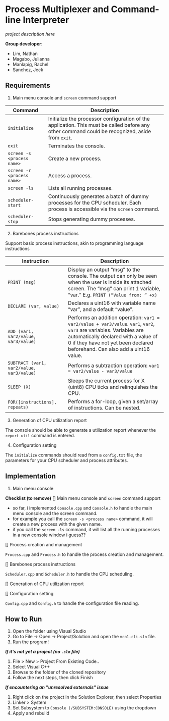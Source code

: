 # Process Multiplexer and Command-line Interpreter

_project description here_

**Group developer:** 
- Lim, Nathan
- Magabo, Julianna
- Manlapig, Rachel
- Sanchez, Jeck

## Requirements

1. Main menu console and `screen` command support

| Command | Description |
|---------|-------------|
| `initialize` | Initialize the processor configuration of the application. This must be called before any other command could be recognized, aside from `exit`. |
| `exit` | Terminates the console. |
| `screen -s <process name>` | Create a new process. |
| `screen -r <process name>` | Access a process. |
| `screen -ls` | Lists all running processes. |
| `scheduler-start` | Continuously generates a batch of dummy processes for the CPU scheduler. Each process is accessible via the `screen` command. |
| `scheduler-stop` | Stops generating dummy processes. |

2. Barebones process instructions

Support basic process instructions, akin to programming language instructions

| Instruction | Description |
|-------------|-------------|
| `PRINT (msg)` | Display an output “msg” to the console. The output can only be seen when the user is inside its attached screen. The “msg” can print 1 variable, “var.” E.g. `PRINT (“Value from: ” +x)` |
| `DECLARE (var, value)` | Declares a uint16 with variable name “var”, and a default “value”. |
| `ADD (var1, var2/value, var3/value)` | Performs an addition operation: `var1 = var2/value + var3/value`. `var1`, `var2`, `var3` are variables. Variables are automatically declared with a value of 0 if they have not yet been declared beforehand. Can also add a uint16 value. |
| `SUBTRACT (var1, var2/value, var3/value)` | Performs a subtraction operation: `var1 = var2/value - var3/value` |
| `SLEEP (X)` | Sleeps the current process for X (uint8) CPU ticks and relinquishes the CPU. |
| `FOR([instructions], repeats)` | Performs a for-loop, given a set/array of instructions. Can be nested. |

3. Generation of CPU utilization report

The console should be able to generate a utilization report whenever the `report-util` command is entered.

4. Configuration setting

The `initialize` commands should read from a `config.txt` file, the parameters for your CPU scheduler and process attributes.

## Implementation

1. Main menu console

**Checklist (to remove)**
[] Main menu console and `screen` command support  

- so far, i implemented `Console.cpp` and `Console.h` to handle the main menu console and the screen command. 
- for example you call the `screen -s <process name>` command, it will create a new process with the given name.
- if you call the `screen -ls` command, it will list all the running processes in a new console window i guess??

[] Process creation and management

`Process.cpp` and `Process.h` to handle the process creation and management.

[] Barebones process instructions  

`Scheduler.cpp` and `Scheduler.h` to handle the CPU scheduling. 

[] Generation of CPU utilization report  

[] Configuration setting

`Config.cpp` and `Config.h` to handle the configuration file reading.

## How to Run

1. Open the folder using Visual Studio
2. Go to File -> Open -> Project/Solution and open the `mco1-cli.sln` file.
3. Run the program!

***If it's not yet a project (no `.sln` file)***

1. File > New > Project From Existing Code..
2. Select Visual C++
3. Browse to the folder of the cloned repository
4. Follow the next steps, then click Finish

***If encountering an "unresolved externals" issue***

1. Right click on the project in the Solution Explorer, then select Properties
2. Linker > System
3. Set Subsystem to `Console (/SUBSYSTEM:CONSOLE)` using the dropdown
4. Apply and rebuild
